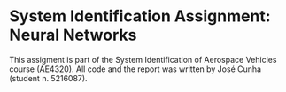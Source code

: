# System Identification Assignment: Neural Networks

This assigment is part of the System Identification of Aerospace Vehicles course (AE4320). All code and the report was written by José 
Cunha (student n. 5216087).


